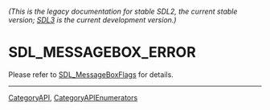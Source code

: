 ###### (This is the legacy documentation for stable SDL2, the current stable version; [SDL3](https://wiki.libsdl.org/SDL3/) is the current development version.)
# SDL_MESSAGEBOX_ERROR

Please refer to [SDL_MessageBoxFlags](SDL_MessageBoxFlags) for details.

----
[CategoryAPI](CategoryAPI), [CategoryAPIEnumerators](CategoryAPIEnumerators)

